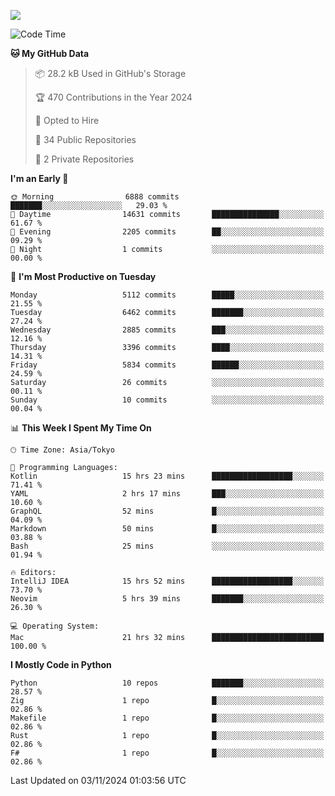 ![](https://komarev.com/ghpvc/?username=kitagawa-hr)

<!--START_SECTION:waka-->
![Code Time](http://img.shields.io/badge/Code%20Time-1%2C174%20hrs%2044%20mins-blue)

**🐱 My GitHub Data** 

> 📦 28.2 kB Used in GitHub's Storage 
 > 
> 🏆 470 Contributions in the Year 2024
 > 
> 💼 Opted to Hire
 > 
> 📜 34 Public Repositories 
 > 
> 🔑 2 Private Repositories 
 > 
**I'm an Early 🐤** 

```text
🌞 Morning                6888 commits        ███████░░░░░░░░░░░░░░░░░░   29.03 % 
🌆 Daytime                14631 commits       ███████████████░░░░░░░░░░   61.67 % 
🌃 Evening                2205 commits        ██░░░░░░░░░░░░░░░░░░░░░░░   09.29 % 
🌙 Night                  1 commits           ░░░░░░░░░░░░░░░░░░░░░░░░░   00.00 % 
```
📅 **I'm Most Productive on Tuesday** 

```text
Monday                   5112 commits        █████░░░░░░░░░░░░░░░░░░░░   21.55 % 
Tuesday                  6462 commits        ███████░░░░░░░░░░░░░░░░░░   27.24 % 
Wednesday                2885 commits        ███░░░░░░░░░░░░░░░░░░░░░░   12.16 % 
Thursday                 3396 commits        ████░░░░░░░░░░░░░░░░░░░░░   14.31 % 
Friday                   5834 commits        ██████░░░░░░░░░░░░░░░░░░░   24.59 % 
Saturday                 26 commits          ░░░░░░░░░░░░░░░░░░░░░░░░░   00.11 % 
Sunday                   10 commits          ░░░░░░░░░░░░░░░░░░░░░░░░░   00.04 % 
```


📊 **This Week I Spent My Time On** 

```text
🕑︎ Time Zone: Asia/Tokyo

💬 Programming Languages: 
Kotlin                   15 hrs 23 mins      ██████████████████░░░░░░░   71.41 % 
YAML                     2 hrs 17 mins       ███░░░░░░░░░░░░░░░░░░░░░░   10.60 % 
GraphQL                  52 mins             █░░░░░░░░░░░░░░░░░░░░░░░░   04.09 % 
Markdown                 50 mins             █░░░░░░░░░░░░░░░░░░░░░░░░   03.88 % 
Bash                     25 mins             ░░░░░░░░░░░░░░░░░░░░░░░░░   01.94 % 

🔥 Editors: 
IntelliJ IDEA            15 hrs 52 mins      ██████████████████░░░░░░░   73.70 % 
Neovim                   5 hrs 39 mins       ███████░░░░░░░░░░░░░░░░░░   26.30 % 

💻 Operating System: 
Mac                      21 hrs 32 mins      █████████████████████████   100.00 % 
```

**I Mostly Code in Python** 

```text
Python                   10 repos            ███████░░░░░░░░░░░░░░░░░░   28.57 % 
Zig                      1 repo              █░░░░░░░░░░░░░░░░░░░░░░░░   02.86 % 
Makefile                 1 repo              █░░░░░░░░░░░░░░░░░░░░░░░░   02.86 % 
Rust                     1 repo              █░░░░░░░░░░░░░░░░░░░░░░░░   02.86 % 
F#                       1 repo              █░░░░░░░░░░░░░░░░░░░░░░░░   02.86 % 
```




 Last Updated on 03/11/2024 01:03:56 UTC
<!--END_SECTION:waka-->
